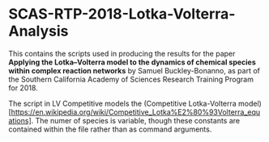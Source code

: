 # SCAS-RTP-2018-Lotka-Volterra-Analysis

This contains the scripts used in producing the results for the paper **Applying the Lotka–Volterra model to the dynamics of chemical species within complex reaction networks** by Samuel Buckley-Bonanno, as part of the Southern California Academy of Sciences Research Training Program for 2018. 

The script in LV Competitive models the (Competitive Lotka-Volterra model)[https://en.wikipedia.org/wiki/Competitive_Lotka%E2%80%93Volterra_equations]. The numer of species is variable, though these constants are contained within the file rather than as command arguments.
